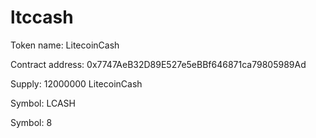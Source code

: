 # ltccash
Token name: LitecoinCash

Contract address: 0x7747AeB32D89E527e5eBBf646871ca79805989Ad

Supply: 12000000 LitecoinCash

Symbol: LCASH

Symbol: 8
